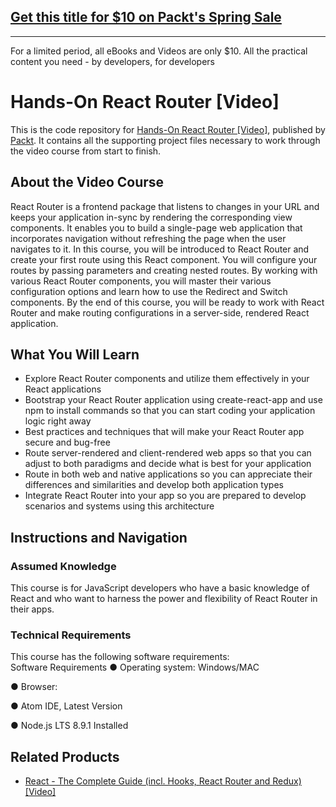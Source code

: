 ## [Get this title for $10 on Packt's Spring Sale](https://www.packt.com/V13114?utm_source=github&utm_medium=packt-github-repo&utm_campaign=spring_10_dollar_2022)
-----
For a limited period, all eBooks and Videos are only $10. All the practical content you need \- by developers, for developers

# Hands-On React Router	[Video]
This is the code repository for [Hands-On React Router [Video]](https://www.packtpub.com/programming/hands-on-react-router-video), published by [Packt](https://www.packtpub.com/?utm_source=github). It contains all the supporting project files necessary to work through the video course from start to finish.
## About the Video Course
	
React Router is a frontend package that listens to changes in your URL and keeps your application in-sync by rendering the corresponding view components. It enables you to build a single-page web application that incorporates navigation without refreshing the page when the user navigates to it.
In this course, you will be introduced to React Router and create your first route using this React component. You will configure your routes by passing parameters and creating nested routes. By working with various React Router components, you will master their various configuration options and learn how to use the Redirect and Switch components.
By the end of this course, you will be ready to work with React Router and make routing configurations in a server-side, rendered React application.


<H2>What You Will Learn</H2>
<DIV class=book-info-will-learn-text>
<UL>
<LI>Explore React Router components and utilize them effectively in your React applications
<LI>Bootstrap your React Router application using create-react-app and use npm to install commands so that you can start coding your application logic right away
<LI>Best practices and techniques that will make your React Router app secure and bug-free
<LI>Route server-rendered and client-rendered web apps so that you can adjust to both paradigms and decide what is best for your application
<LI>Route in both web and native applications so you can appreciate their differences and similarities and develop both application types
<LI>Integrate React Router into your app so you are prepared to develop scenarios and systems using this architecture</LI></UL></DIV>

## Instructions and Navigation
### Assumed Knowledge
This course is for JavaScript developers who have a basic knowledge of React and who want to harness the power and flexibility of React Router in their apps.	
### Technical Requirements
This course has the following software requirements:<br/>
Software Requirements
●        Operating system: Windows/MAC

●        Browser:

●        Atom IDE, Latest Version

●        Node.js LTS 8.9.1 Installed


## Related Products
* [React - The Complete Guide (incl. Hooks, React Router and Redux)[Video]](https://www.packtpub.com/application-development/react-complete-guide-incl-hooks-react-router-and-redux-video)


